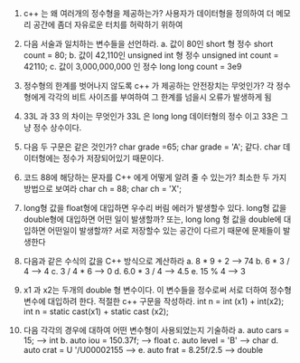1. c++ 는 왜 여러개의 정수형을 제공하는가?
    사용자가 데이터형을 정의하여 더 메모리 공간에 좀더 자유로운 터치를 허락하기 위하여
    
2. 다음 서술과 일치하는 변수들을 선언하라.
   a. 값이 80인 short 형 정수
       short count = 80;
   b. 값이 42,110인 unsigned int 형 정수
       unsigned int count = 42110; 
   c. 값이 3,000,000,000 인 정수
       long long count = 3e9

3. 정수형의 한계를 벗어나지 않도록 c++ 가 제공하는 안전장치는 무엇인가?
        각 정수형에게 각각의 비트 사이즈를 부여하여 그 한계를 넘을시 오류가 발생하게 됨

4. 33L 과 33 의 차이는 무엇인가
      33L 은 long long 데이터형의 정수 이고 33은 그냥 정수 상수이다. 

5. 다음 두 구문은 같은 것인가?
     char grade =65;
     char grade = 'A';
   같다. char 데이터형에는 정수가 저장되어있기 때문이다. 

6. 코드 88에 해당하는 문자를 C++ 에게 어떻게 알려 줄 수 있는가? 최소한 두 가지 방법으로 보여라
      char ch = 88;
      char ch = 'X';


7. long형 값을 float형에 대입하면 우수리 버림 에러가 발생할수 있다. long형 값을 double형에 대입하면 어떤 일이 발생할까? 또는, long long 형 값을 double에 대입하면 어떤일이 발생할까?
      서로 저장할수 있는 공간이 다르기 때문에 문제들이 발생한다


8. 다음과 같은 수식의 값을 C++ 방식으로 계산하라
     a.  8 * 9 + 2 --> 74
     b.  6 * 3 / 4 --> 4
     c.  3 / 4 * 6  --> 0
     d.  6.0 * 3 / 4 --> 4.5
     e.  15 % 4  --> 3

9. x1 과 x2는 두개의 double 형 변수이다. 이 변수들을 정수로써 서로 더하여 정수형 변수에 대입하려 한다. 적절한 c++ 구문을 작성하라.
      int n = int (x1) + int(x2);
      int n = static cast<int>(x1) + static cast<int> (x2);


10. 다음 각각의 경우에 대하여 어떤 변수형이 사용되었는지 기술하라
      a.  auto cars = 15; --> int
      b.  auto iou = 150.37f;  --> float
      c.  auto level = 'B'  --> char
      d.  auto crat = U '/U00002155  --> 
      e.  auto frat = 8.25f/2.5    --> double

   
